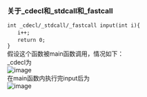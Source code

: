 ### 关于_cdecl和_stdcall和_fastcall
`int _cdecl/_stdcall/_fastcall input(int i){`<br>
`　　i++;`<br>
`　　return 0;`<br>
`}`<br>
假设这个函数被main函数调用，情况如下：<br>
_cdecl为<br>
![image](https://user-images.githubusercontent.com/26924058/51824332-ef28dd80-231c-11e9-9e72-aa7ceeecd7c3.png)<br>
在main函数内执行完input后为<br>
![image](https://user-images.githubusercontent.com/26924058/51824375-0798f800-231d-11e9-8bd5-88de6536b2b7.png)

